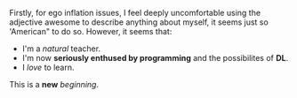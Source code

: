 Firstly, for ego inflation issues, I feel deeply uncomfortable using the adjective awesome to describe anything about myself, it seems just so 'American" to do so. However, it seems that:

* I'm a *natural* teacher.
* I'm now **seriously enthused by programming** and the possibilites of **DL**.
* I *love* to learn.

This is a **new** *beginning*.


